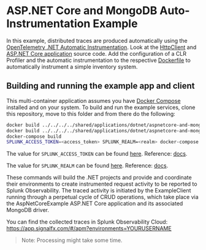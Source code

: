 # ASP.NET Core and MongoDB Auto-Instrumentation Example

In this example, distributed traces are produced automatically using the
[OpenTelemetry .NET Automatic Instrumentation](https://github.com/open-telemetry/opentelemetry-dotnet-instrumentation#opentelemetry-net-automatic-instrumentation).
Look at the
[HttpClient](../../../../shared/applications/dotnet/aspnetcore-and-mongodb/src/ClientExample/Program.cs)
and
[ASP.NET Core application](../../../../shared/applications/dotnet/aspnetcore-and-mongodb/src/AspNetCoreExample/Services/ItemService.cs)
source code.
Add the configuration of a CLR Profiler and the automatic instrumentation
to the respective [Dockerfile](./InstrumentContainer/Dockerfile)
to automatically instrument a simple inventory system.

## Building and running the example app and client

This multi-container application assumes you have [Docker Compose](https://docs.docker.com/compose/) installed and on your system.
To build and run the example services, clone this repository, move to this folder and from there do the following:

```sh
docker build ../../../../shared/applications/dotnet/aspnetcore-and-mongodb/src/AspNetCoreExample/ -t aspnetcore-and-mongodb-server-app
docker build ../../../../shared/applications/dotnet/aspnetcore-and-mongodb/src/ClientExample/ -t aspnetcore-and-mongodb-client-app
docker-compose build
SPLUNK_ACCESS_TOKEN=<access_token> SPLUNK_REALM=<realm> docker-compose up
```

The value for `SPLUNK_ACCESS_TOKEN` can be found
[here](https://app.signalfx.com/o11y/#/organization/current?selectedKeyValue=sf_section:accesstokens).
Reference: [docs](https://docs.splunk.com/Observability/admin/authentication-tokens/api-access-tokens.html#admin-api-access-tokens).

The value for `SPLUNK_REALM` can be found
[here](https://app.signalfx.com/o11y/#/myprofile).
Reference: [docs](https://docs.splunk.com/Observability/admin/allow-services.html).

These commands will build the .NET projects and provide and coordinate their environments to create instrumented
request activity to be reported to Splunk Observability. The traced activity is initiated by the ExampleClient running through a
perpetual cycle of CRUD operations, which take place via the AspNetCoreExample ASP.NET Core application and its
associated MongoDB driver.

You can find the collected traces in Splunk Observability Cloud: <https://app.signalfx.com/#/apm?environments=YOURUSERNAME>

> Note: Processing might take some time.
